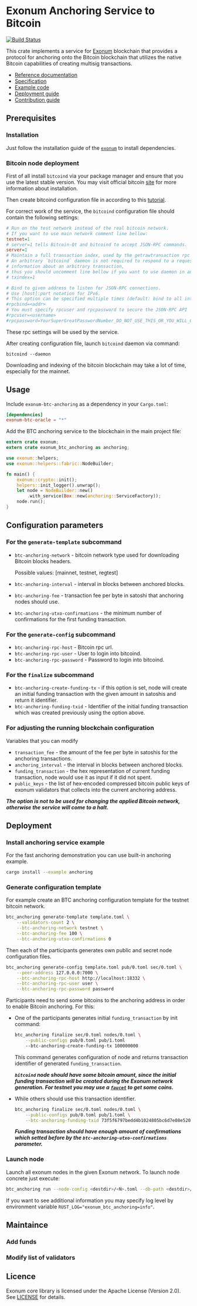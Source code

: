 # Exonum Anchoring Service to Bitcoin

[![Build Status][travis:image]][travis:url]

This crate implements a service for [Exonum] blockchain that provides
a protocol for anchoring onto the Bitcoin blockchain that utilizes the
native Bitcoin capabilities of creating multisig transactions.

* [Reference documentation][exonum:reference]
* [Specification][anchoring:specification]
* [Example code](examples/anchoring.rs)
* [Deployment guide](DEPLOY.md)
* [Contribution guide][exonum:contribution]

## Prerequisites

### Installation

Just follow the installation guide of the [`exonum`][exonum:install] to
install dependencies.

### Bitcoin node deployment

First of all install `bitcoind` via your package manager and ensure that you
use the latest stable version. You may visit official bitcoin [site][bitcoin:install]
for more information about installation.

Then create bitcoind configuration file in according to this [tutorial][bitcoin_wiki:configuration].

For correct work of the service, the `bitcoind` configuration file
should contain the following settings:

```ini
# Run on the test network instead of the real bitcoin network.
# If you want to use main network comment line bellow:
testnet=1
# server=1 tells Bitcoin-Qt and bitcoind to accept JSON-RPC commands.
server=1
# Maintain a full transaction index, used by the getrawtransaction rpc call.
# An arbitrary `bitcoind` daemon is not required to respond to a request for
# information about an arbitrary transaction,
# thus you should uncomment line bellow if you want to use daemon in an existing Exonum network.
# txindex=1

# Bind to given address to listen for JSON-RPC connections.
# Use [host]:port notation for IPv6.
# This option can be specified multiple times (default: bind to all interfaces)
#rpcbind=<addr>
# You must specify rpcuser and rpcpassword to secure the JSON-RPC API
#rpcuser=<username>
#rpcpassword=YourSuperGreatPasswordNumber_DO_NOT_USE_THIS_OR_YOU_WILL_GET_ROBBED_385593
```

These rpc settings will be used by the service.

After creating configuration file, launch `bitcoind` daemon via command:

```shell
bitcoind --daemon
```

Downloading and indexing of the bitcoin blockchain may take a lot of time,
especially for the mainnet.

## Usage

Include `exonum-btc-anchoring` as a dependency in your `Cargo.toml`:

```toml
[dependencies]
exonum-btc-oracle = "*"
```

Add the BTC anchoring service to the blockchain in the main project file:

```rust
extern crate exonum;
extern crate exonum_btc_anchoring as anchoring;

use exonum::helpers;
use exonum::helpers::fabric::NodeBuilder;

fn main() {
    exonum::crypto::init();
    helpers::init_logger().unwrap();
    let node = NodeBuilder::new()
        .with_service(Box::new(anchoring::ServiceFactory));
    node.run();
}

```

## Configuration parameters

### For the `generate-template` subcommand

* `btc-anchoring-network` - bitcoin network type used for downloading Bitcoin blocks headers.

  Possible values: [mainnet, testnet, regtest]

* `btc-anchoring-interval` - interval in blocks between anchored blocks.
* `btc-anchoring-fee` - transaction fee per byte in satoshi that anchoring nodes should use.
* `btc-anchoring-utxo-confirmations` - the minimum number of confirmations for the first funding transaction.

### For the `generate-config` subcommand

* `btc-anchoring-rpc-host` - Bitcoin rpc url.
* `btc-anchoring-rpc-user` - User to login into bitcoind.
* `btc-anchoring-rpc-password` - Password to login into bitcoind.

### For the `finalize` subcommand

* `btc-anchoring-create-funding-tx` - if this option is set, node will create an initial funding
  transaction with the given amount in satoshis and return it identifier.
* `btc-anchoring-funding-txid` - Identifier of the initial funding transaction which was created
  previously using the option above.

### For adjusting the running blockchain configuration

Variables that you can modify

* `transaction_fee` - the amount of the fee per byte in satoshis for the anchoring transactions.
* `anchoring_interval` - the interval in blocks between anchored blocks.
* `funding_transaction` - the hex representation of current funding transaction,
  node would use it as input if it did not spent.
* `public_keys` - the list of hex-encoded compressed bitcoin public keys of
  exonum validators that collects into the current anchoring address.

***The option is not to be used for changing the applied Bitcoin network, otherwise the service will come to a halt.***

## Deployment

### Install anchoring service example

For the fast anchoring demonstration you can use built-in anchoring example.

```bash
cargo install --example anchoring
```

### Generate configuration template

For example create an BTC anchoring configuration template for the testnet bitcoin network.

```bash
btc_anchoring generate-template template.toml \
    --validators-count 2 \
    --btc-anchoring-network testnet \
    --btc-anchoring-fee 100 \
    --btc-anchoring-utxo-confirmations 0
```

Then each of the participants generates own public and secret node configuration files.

```bash
btc_anchoring generate-config template.toml pub/0.toml sec/0.toml \
    --peer-address 127.0.0.0:7000 \
    --btc-anchoring-rpc-host http://localhost:18332 \
    --btc-anchoring-rpc-user user \
    --btc-anchoring-rpc-password password
```

Participants need to send some bitcoins to the anchoring address in order to enable Bitcoin anchoring. For this:

* One of the participants generates initial `funding_transaction` by init command:

  ```bash
  btc_anchoring finalize sec/0.toml nodes/0.toml \
      --public-configs pub/0.toml pub/1.toml
      --btc-anchoring-create-funding-tx 100000000
  ```

  This command generates configuration of node and returns transaction
  identifier of generated `funding_transaction`.

  ***`bitcoind` node should have some bitcoin amount, since the initial funding
  transaction will be created during the Exonum network generation.
  For testnet you may use a [`faucet`][bitcoin:faucet] to get some coins.***

* While others should use this transaction identifier.

  ```bash
  btc_anchoring finalize sec/0.toml nodes/0.toml \
      --public-configs pub/0.toml pub/1.toml \
      --btc-anchoring-funding-txid 73f5f6797bedd4b1024805bc6d7e08e5206a5597f97fd8a47ed7ad5a5bb174ae
  ```

  ***Funding transaction should have enough amount of confirmations which setted before by
  the `btc-anchoring-utxo-confirmations` parameter.***

### Launch node

Launch all exonum nodes in the given Exonum network. To launch node concrete just execute:

```bash
btc_anchoring run --node-config <destdir>/<N>.toml --db-path <destdir>/db/<N>
```

If you want to see additional information you may specify log level by environment variable `RUST_LOG="exonum_btc_anchoring=info"`.

## Maintaince

### Add funds

### Modify list of validators

## Licence

Exonum core library is licensed under the Apache License (Version 2.0).
See [LICENSE](LICENSE) for details.

[bitcoin:install]: https://bitcoin.org/en/full-node#what-is-a-full-node
[bitcoin:faucet]: https://testnet.manu.backend.hamburg/faucet
[bitcoin:base58check]: https://en.bitcoin.it/wiki/Base58Check_encoding
[bitcoin:wif]: https://en.bitcoin.it/wiki/Wallet_import_format
[bitcoin_wiki:configuration]: https://en.bitcoin.it/wiki/Running_Bitcoin#Bitcoin.conf_Configuration_File
[travis:image]: https://travis-ci.org/exonum/exonum-btc-anchoring.svg?branch=master
[travis:url]: https://travis-ci.org/exonum/exonum-btc-anchoring
[Exonum]: https://github.com/exonum/exonum
[exonum:reference]: https://docs.rs/exonum-btc-anchoring
[anchoring:specification]: https://exonum.com/doc/advanced/bitcoin-anchoring/
[exonum:contribution]: https://exonum.com/doc/contributing/
[exonum:install]: https://exonum.com/doc/get-started/install/
